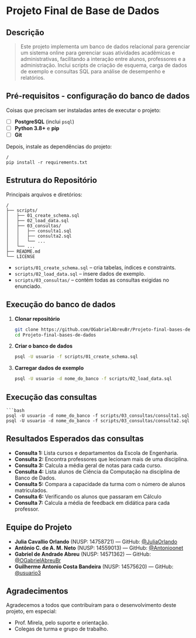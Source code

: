 # Projeto Final de Base de Dados

## Descrição
> Este projeto implementa um banco de dados relacional para gerenciar um sistema online para gerenciar suas atividades acadêmicas
e administrativas, facilitando a interação entre alunos, professores e a administração. Inclui scripts de criação de esquema, carga de dados de exemplo e consultas SQL para análise de desempenho e relatórios.

## Pré-requisitos - configuração do banco de dados
Coisas que precisam ser instaladas antes de executar o projeto:
- [ ] **PostgreSQL** (inclui `psql`)  
- [ ] **Python 3.8+** e **pip**  
- [ ] **Git**

Depois, instale as dependências do projeto:

    /
    pip install -r requirements.txt
 
## Estrutura do Repositório
  Principais arquivos e diretórios:

    /
    ├── scripts/
    │   ├── 01_create_schema.sql
    │   ├── 02_load_data.sql
    │   ├── 03_consultas/
    │   │   ├── consulta1.sql
    │   │   ├── consulta2.sql
    │   │   └── ...
    │   └── ...
    ├── README.md
    └── LICENSE


- `scripts/01_create_schema.sql` – cria tabelas, índices e constraints.  
- `scripts/02_load_data.sql` – insere dados de exemplo.  
- `scripts/03_consultas/` – contém todas as consultas exigidas no enunciado.

## Execução do banco de dados
1. **Clonar repositório**  
   ```bash
   git clone https://github.com/OGabrielAbreuBr/Projeto-final-bases-de-dados.git
   cd Projeto-final-bases-de-dados
2. **Criar o banco de dados**
    ```bash
    psql -U usuario -f scripts/01_create_schema.sql
3. **Carregar dados de exemplo**
    ```bash
    psql -U usuario -d nome_do_banco -f scripts/02_load_data.sql
    
## Execução das consultas
    ```bash
    psql -U usuario -d nome_do_banco -f scripts/03_consultas/consulta1.sql
    psql -U usuario -d nome_do_banco -f scripts/03_consultas/consulta2.sql

## Resultados Esperados das consultas
- **Consulta 1:** Lista cursos e departamentos da Escola de Engenharia.  
- **Consulta 2:** Encontra professores que lecionam mais de uma disciplina.
- **Consulta 3:** Calcula a média geral de notas para cada curso.
- **Consulta 4:** Lista alunos de Ciência da Computação na disciplina de Banco de Dados.
- **Consulta 5:** Compara a capacidade da turma com o número de alunos matriculados.
- **Consulta 6:** Verificando os alunos que passaram em Cálculo
- **Consulta 7:** Calcula a média de feedback em didática para cada professor.

## Equipe do Projeto
- **Julia Cavallio Orlando** (NUSP: 14758721) — GitHub: [@JuliaOrlando](https://github.com/JuliaOrlando)
- **Antônio C. de A. M. Neto** (NUSP: 14559013) — GitHub: [@Antonioonet](https://github.com/Antonioonet)  
- **Gabriel de Andrade Abreu** (NUSP: 14571362) — GitHub: [@OGabrielAbreuBr](https://github.com/OGabrielAbreuBr)
- **Guilherme Antonio Costa Bandeira** (NUSP: 14575620) — GitHub: [@usuario3](https://github.com/usuario3) 

## Agradecimentos
Agradecemos a todos que contribuíram para o desenvolvimento deste projeto, em especial:  
- Prof. Mirela, pelo suporte e orientação.  
- Colegas de turma e grupo de trabalho.  


